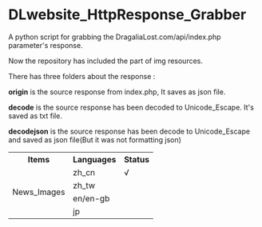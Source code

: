 # DLwebsite_HttpResponse_Grabber

A python script for grabbing the DragaliaLost.com/api/index.php parameter's response.

Now the repository has included the part of img resources.

There has three folders about the response :

**origin** is the source response from index.php, It saves as json file.

**decode** is the source response has been decoded to Unicode_Escape. It's saved as txt file.

**decodejson** is the source response has been decode to Unicode_Escape and saved as json file(But it was not formatting json)

<table>
	<tr>
		<th>Items</th>
		<th>Languages</th>
		<th>Status</th>
	</tr>
	<tr>
		<td rowspan="4">News_Images</td>
		<td>zh_cn</td>
		<td>√</td>
	</tr>
	<tr>
		<td>zh_tw</td>
		<td></td>
	</tr>
	<tr>
		<td>en/en-gb</td>
		<td></td>
	</tr>
	<tr>
		<td>jp</td>
		<td></td>
	</tr>
</table>

